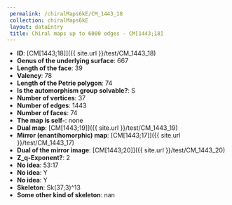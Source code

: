 ```yaml
--- 
 permalink: /chiralMaps6kE/CM_1443_18 
 collection: chiralMaps6kE
 layout: dataEntry
 title: Chiral maps up to 6000 edges - CM[1443;18]
---
```


- **ID**: [CM[1443;18]]({{ site.url }}/test/CM_1443_18)
- **Genus of the underlying surface**: 667
- **Length of the face**: 39
- **Valency**: 78
- **Length of the Petrie polygon**: 74
- **Is the automorphism group solvable?**: S
- **Number of vertices**: 37
- **Number of edges**: 1443
- **Number of faces**: 74
- **The map is self-**: none
- **Dual map**: [CM[1443;19]]({{ site.url }}/test/CM_1443_19)
- **Mirror (enantihomorphic) map**: [CM[1443;17]]({{ site.url }}/test/CM_1443_17)
- **Dual of the mirror image**: [CM[1443;20]]({{ site.url }}/test/CM_1443_20)
- **Z_q-Exponent?**: 2
- **No idea**:  53:17
- **No idea**: Y
- **No idea**: Y
- **Skeleton**: Sk(37;3)^13
- **Some other kind of skeleton**: nan
